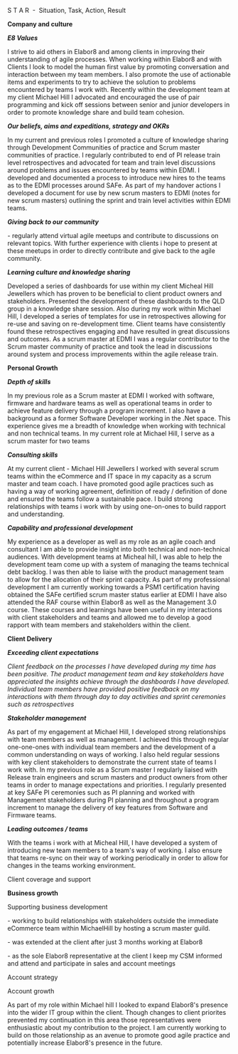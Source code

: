 S T A R  -  Situation, Task, Action, Result

**Company and culture**

***E8 Values***

I strive to aid others in Elabor8 and among clients in improving their understanding of agile processes. When working within Elabor8 and with Clients I look to model the human first value by promoting conversation and interaction between my team members. I also promote the use of actionable items and experiments to try to achieve the solution to problems encountered by teams I work with. Recently within the development team at my client Michael Hill I advocated and encouraged the use of pair programming and kick off sessions between senior and junior developers in order to promote knowledge share and build team cohesion. 

***Our beliefs, aims and expeditions, strategy and OKRs***

In my current and previous roles I promoted a culture of knowledge sharing through Development Communities of practice and Scrum master communities of practice. I regularly contributed to end of PI release train level retrospectives and advocated for team and train level discussions around problems and issues encountered by teams within EDMI. I developed and documented a process to introduce new hires to the teams as to the EDMI processes around SAFe. As part of my handover actions I developed a document for use by new scrum masters to EDMI (notes for new scrum masters) outlining the sprint and train level activities within EDMI teams. 

***Giving back to our community***

\- regularly attend virtual agile meetups and contribute to discussions on relevant topics. With further experience with clients i hope to present at these meetups in order to directly contribute and give back to the agile community.

***Learning culture and knowledge sharing***

Developed a series of dashboards for use within my client Micheal Hill Jewellers which has proven to be beneficial to client product owners and stakeholders. Presented the development of these dashboards to the QLD group in a knowledge share session. Also during my work within Michael Hill, I developed a series of templates for use in retrospectives allowing for re-use and saving on re-development time. Client teams have consistently found these retrospectives engaging and have resulted in great discussions and outcomes. As a scrum master at EDMI I was a regular contributor to the Scrum master community of practice and took the lead in discussions around system and process improvements within the agile release train.

**Personal Growth**

***Depth of skills***

In my previous role as a Scrum master at EDMI I worked with software, firmware and hardware teams as well as operational teams in order to achieve feature delivery through a program increment. I also have a background as a former Software Developer working in the .Net space. This experience gives me a breadth of knowledge when working with technical and non technical teams. In my current role at Michael Hill, I serve as a scrum master for two teams

***Consulting skills***

At my current client - Michael Hill Jewellers I worked with several scrum teams within the eCommerce and IT space in my capacity as a scrum master and team coach. I have promoted good agile practices such as having a way of working agreement, definition of ready / definition of done and ensured the teams follow a sustainable pace. I build strong relationships with teams i work with by using one-on-ones to build rapport and understanding. 

***Capability and professional development***

My experience as a developer as well as my role as an agile coach and consultant I am able to provide insight into both technical and non-technical audiences. With development teams at Micheal hill, I was able to help the development team come up with a system of managing the teams technical debt backlog. I was then able to liaise with the product management team to allow for the allocation of their sprint capacity.
As part of my professional development I am currently working towards a PSM1 certification having obtained the SAFe certified scrum master status earlier at EDMI
I have also attended the RAF course within Elabor8 as well as the Management 3.0 course. These courses and learnings have been useful in my interactions with client stakeholders and teams and allowed me to develop a good rapport with team members and stakeholders within the client.

**Client Delivery**

***Exceeding client expectations***

*Client feedback on the processes I have developed during my time has been positive. The product management team and key stakeholders have appreciated the insights achieve through the dashboards I have developed. Individual team members have provided positive feedback on my interactions with them through day to day activities and sprint ceremonies such as retrospectives*

***Stakeholder management***

As part of my engagement at Michael Hill, I developed strong relationships with team members as well as management. I achieved this through regular one-one-ones with individual team members and the development of a common understanding on ways of working. I also held regular sessions with key client stakeholders to demonstrate the current state of teams I work with.
In my previous role as a Scrum master I regularly liaised with Release train engineers and scrum masters and product owners from other teams in order to manage expectations and priorities. I regularly presented at key SAFe PI ceremonies such as PI planning and worked with Management stakeholders during PI planning and throughout a program increment to manage the delivery of key features from Software and Firmware teams.

***Leading outcomes / teams***

With the teams i work with at Micheal Hill, I have developed a system of introducing new team members to a team's way of working. I also ensure that teams re-sync on their way of working periodically in order to allow for changes in the teams working environment. 

Client coverage and support

**Business growth**

Supporting business development

\- working to build relationships with stakeholders outside the immediate eCommerce team within MichaelHill by hosting a scrum master guild.

\- was extended at the client after just 3 months working at Elabor8

\- as the sole Elabor8 representative at the client I keep my CSM informed and attend and participate in sales and account meetings

Account strategy

Account growth

As part of my role within Michael hill I looked to expand Elabor8's presence into the wider IT group within the client. Though changes to client priorites prevented my continuation in this area those representatives were enthusiastic about my contribution to the project. I am currently working to build on those relationship as an avenue to promote good agile practice and potentially increase Elabor8's presence in the future.